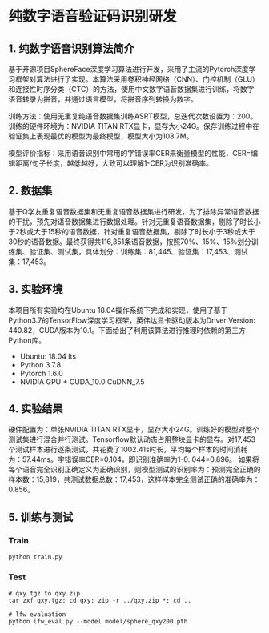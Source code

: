 # 纯数字语音验证码识别研发
##  1. 纯数字语音识别算法简介
基于开源项目SphereFace深度学习算法进行开发，采用了主流的Pytorch深度学习框架对算法进行了实现。本算法采用卷积神经网络（CNN）、门控机制（GLU）和连接性时序分类（CTC）的方法，使用中文数字语音数据集进行训练，将数字语音转录为拼音，并通过语言模型，将拼音序列转换为数字。

训练方法：使用无重复纯语音数据集训练ASRT模型，总迭代次数设置为：200。训练的硬件环境为：NVIDIA TITAN RTX显卡，显存大小24G。保存训练过程中在验证集上表现最优的模型为最终模型，模型大小为108.7M。

模型评价指标：采用语音识别中常用的字错误率CER来衡量模型的性能，CER=编辑距离/句子长度，越低越好，大致可以理解1-CER为识别准确率。
##  2. 数据集
基于Q学友重复语音数据集和无重复语音数据集进行研发，为了排除异常语音数据的干扰，预先对语音数据集进行数据处理。针对无重复语音数据集，剔除了时长小于2秒或大于15秒的语音数据，针对重复语音数据集，剔除了时长小于3秒或大于30秒的语音数据。最终获得共116,351条语音数据，按照70%、15%、15%划分训练集、验证集、测试集，具体划分：训练集：81,445、验证集：17,453、测试集：17,453。
## 3. 实验环境
本项目所有实验均在Ubuntu 18.04操作系统下完成和实现，使用了基于Python3.7的TensorFlow深度学习框架，英伟达显卡驱动版本为Driver Version: 440.82，CUDA版本为10.1。下面给出了利用该算法进行推理时依赖的第三方Python库。

- Ubuntu: 18.04 lts
-  Python 3.7.8
- Pytorch 1.6.0
- NVIDIA GPU + CUDA_10.0 CuDNN_7.5

## 4. 实验结果
硬件配置为：单张NVIDIA TITAN RTX显卡，显存大小24G。训练好的模型对整个测试集进行混合并行测试。Tensorflow默认动态占用整块显卡的显存。对17,453个测试样本进行逐条测试，共花费了1002.41s时长，平均每个样本的时间消耗为：57.44ms。字错误率CER=0.104，即识别准确率为1-0. 044=0.896。
如果将每个语音完全识别正确定义为正确识别，则模型测试的识别率为：预测完全正确的样本数：15,819，共测试数据总数：17,453，这样样本完全测试正确的准确率为：0.856。
## 5. 训练与测试
### Train
```
python train.py
```
### Test
```
# qxy.tgz to qxy.zip
tar zxf qxy.tgz; cd qxy; zip -r ../qxy.zip *; cd ..

# lfw evaluation
python lfw_eval.py --model model/sphere_qxy200.pth
```
